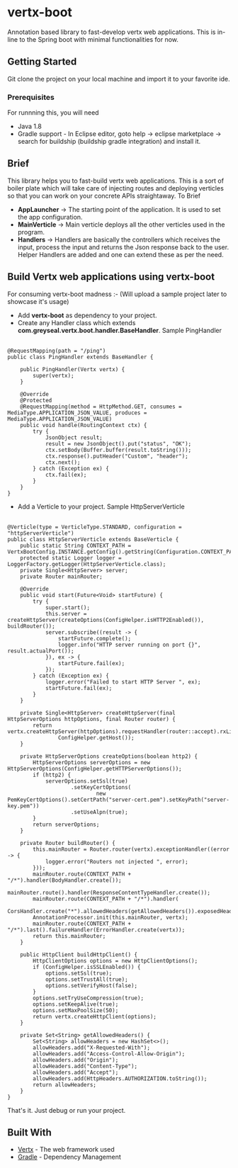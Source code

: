 # vertx-boot
Annotation based library to fast-develop vertx web applications. This is in-line to the Spring boot with minimal functionalities for now.

## Getting Started

Git clone the project on your local machine and import it to your favorite ide.

### Prerequisites

For runnning this, you will need
- Java 1.8
- Gradle support - In Eclipse editor, goto help -> eclipse marketplace -> search for buildship (buildship gradle integration) and install it.

## Brief
This library helps you to fast-build vertx web applications. This is a sort of boiler plate which will take care of injecting routes and deploying verticles so that you can work on your concrete APIs straightaway. To Brief
- **AppLauncher**        -> The starting point of the application. It is used to set the app configuration.
- **MainVerticle**       -> Main verticle deploys all the other verticles used in the program.
- **Handlers**           -> Handlers are basically the controllers which receives the input, process the input and returns the Json response back to the user. Helper Handlers are added and one can extend these as per the need.

## Build Vertx web applications using vertx-boot
For consuming vertx-boot madness :- (Will upload a sample project later to showcase it's usage)
- Add **vertx-boot** as dependency to your project.
- Create any Handler class which extends **com.greyseal.vertx.boot.handler.BaseHandler**. Sample PingHandler <br /><br />
```
@RequestMapping(path = "/ping")
public class PingHandler extends BaseHandler {

    public PingHandler(Vertx vertx) {
        super(vertx);
    }

    @Override
    @Protected
    @RequestMapping(method = HttpMethod.GET, consumes = MediaType.APPLICATION_JSON_VALUE, produces = MediaType.APPLICATION_JSON_VALUE)
    public void handle(RoutingContext ctx) {
        try {
            JsonObject result;
            result = new JsonObject().put("status", "OK");
            ctx.setBody(Buffer.buffer(result.toString()));
            ctx.response().putHeader("Custom", "header");
            ctx.next();
        } catch (Exception ex) {
            ctx.fail(ex);
        }
    }
}
```
- Add a Verticle to your project. Sample HttpServerVerticle <br /> <br/>
```
@Verticle(type = VerticleType.STANDARD, configuration = "httpServerVerticle")
public class HttpServerVerticle extends BaseVerticle {
    public static String CONTEXT_PATH = VertxBootConfig.INSTANCE.getConfig().getString(Configuration.CONTEXT_PATH);
    protected static Logger logger = LoggerFactory.getLogger(HttpServerVerticle.class);
    private Single<HttpServer> server;
    private Router mainRouter;

    @Override
    public void start(Future<Void> startFuture) {
        try {
            super.start();
            this.server = createHttpServer(createOptions(ConfigHelper.isHTTP2Enabled()), buildRouter());
            server.subscribe((result -> {
                startFuture.complete();
                logger.info("HTTP server running on port {}", result.actualPort());
            }), ex -> {
                startFuture.fail(ex);
            });
        } catch (Exception ex) {
            logger.error("Failed to start HTTP Server ", ex);
            startFuture.fail(ex);
        }
    }

    private Single<HttpServer> createHttpServer(final HttpServerOptions httpOptions, final Router router) {
        return vertx.createHttpServer(httpOptions).requestHandler(router::accept).rxListen(ConfigHelper.getPort(),
                ConfigHelper.getHost());
    }

    private HttpServerOptions createOptions(boolean http2) {
        HttpServerOptions serverOptions = new HttpServerOptions(ConfigHelper.getHTTPServerOptions());
        if (http2) {
            serverOptions.setSsl(true)
                    .setKeyCertOptions(
                            new PemKeyCertOptions().setCertPath("server-cert.pem").setKeyPath("server-key.pem"))
                    .setUseAlpn(true);
        }
        return serverOptions;
    }

    private Router buildRouter() {
        this.mainRouter = Router.router(vertx).exceptionHandler((error -> {
            logger.error("Routers not injected ", error);
        }));
        mainRouter.route(CONTEXT_PATH + "/*").handler(BodyHandler.create());
        mainRouter.route().handler(ResponseContentTypeHandler.create());
        mainRouter.route(CONTEXT_PATH + "/*").handler(
                CorsHandler.create("*").allowedHeaders(getAllowedHeaders()).exposedHeaders(getAllowedHeaders()));
        AnnotationProcessor.init(this.mainRouter, vertx);
        mainRouter.route(CONTEXT_PATH + "/*").last().failureHandler(ErrorHandler.create(vertx));
        return this.mainRouter;
    }

    public HttpClient buildHttpClient() {
        HttpClientOptions options = new HttpClientOptions();
        if (ConfigHelper.isSSLEnabled()) {
            options.setSsl(true);
            options.setTrustAll(true);
            options.setVerifyHost(false);
        }
        options.setTryUseCompression(true);
        options.setKeepAlive(true);
        options.setMaxPoolSize(50);
        return vertx.createHttpClient(options);
    }

    private Set<String> getAllowedHeaders() {
        Set<String> allowHeaders = new HashSet<>();
        allowHeaders.add("X-Requested-With");
        allowHeaders.add("Access-Control-Allow-Origin");
        allowHeaders.add("Origin");
        allowHeaders.add("Content-Type");
        allowHeaders.add("Accept");
        allowHeaders.add(HttpHeaders.AUTHORIZATION.toString());
        return allowHeaders;
    }
}
```
That's it. Just debug or run your project.

## Built With

* [Vertx](http://vertx.io/) - The web framework used
* [Gradle](https://gradle.org/) - Dependency Management
